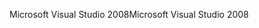 <span data-ttu-id="36f21-101">Microsoft Visual Studio 2008</span><span class="sxs-lookup"><span data-stu-id="36f21-101">Microsoft Visual Studio 2008</span></span>